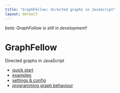 ```yaml
---
title: "GraphFellow: directed graphs in JavaScript"
layout: default
---
```


_beta: GraphFellow is still in development!_

# GraphFellow

Directed graphs in JavaScript

* [quick start](docs/)
* [examples](docs/examples)
* [settings & config](docs/settings)
* [programming graph behaviour](docs/behaviour)

<script src="vendor/pixi.min.js"></script>
<script src="vendor/greensock-js/TweenMax.min.js"></script>
<div class="graphfellow"
  data-graph-src="docs/example-graphs/example.json"
  data-graph-config="background-color:0xf2f2f2"
  style="width:500px;height:300px"></div>
<script src="graphfellow.js"></script>
